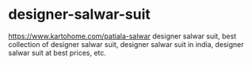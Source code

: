 # designer-salwar-suit
https://www.kartohome.com/patiala-salwar designer salwar suit, best collection of designer salwar suit, designer salwar suit in india, designer salwar suit at best prices, etc.
